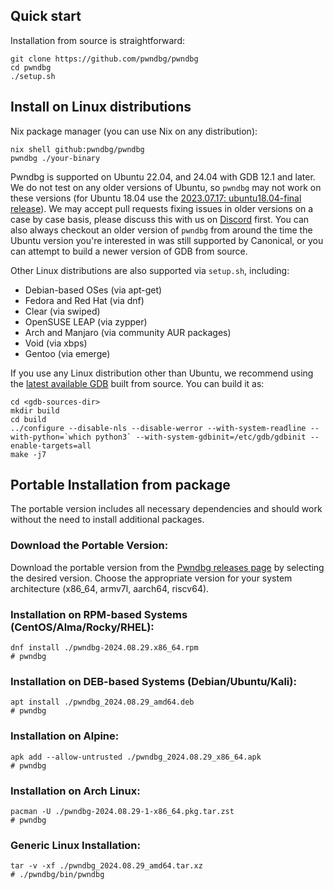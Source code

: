 
## Quick start
Installation from source is straightforward:

```shell
git clone https://github.com/pwndbg/pwndbg
cd pwndbg
./setup.sh
```
## Install on Linux distributions
Nix package manager (you can use Nix on any distribution):
```shell
nix shell github:pwndbg/pwndbg
pwndbg ./your-binary
```

Pwndbg is supported on Ubuntu 22.04, and 24.04 with GDB 12.1 and later. We do not test on any older versions of Ubuntu, so `pwndbg` may not work on these versions (for Ubuntu 18.04 use the [2023.07.17: ubuntu18.04-final release](https://github.com/pwndbg/pwndbg/releases/tag/2023.07.17)). We may accept pull requests fixing issues in older versions on a case by case basis, please discuss this with us on [Discord](https://discord.gg/x47DssnGwm) first. You can also always checkout an older version of `pwndbg` from around the time the Ubuntu version you're interested in was still supported by Canonical, or you can attempt to build a newer version of GDB from source.

Other Linux distributions are also supported via `setup.sh`, including:

* Debian-based OSes (via apt-get)
* Fedora and Red Hat (via dnf)
* Clear (via swiped)
* OpenSUSE LEAP (via zypper)
* Arch and Manjaro (via community AUR packages)
* Void (via xbps)
* Gentoo (via emerge)

If you use any Linux distribution other than Ubuntu, we recommend using the [latest available GDB](https://www.gnu.org/software/gdb/download/) built from source. You can build it as:
```
cd <gdb-sources-dir>
mkdir build
cd build
../configure --disable-nls --disable-werror --with-system-readline --with-python=`which python3` --with-system-gdbinit=/etc/gdb/gdbinit --enable-targets=all
make -j7
```

## Portable Installation from package

The portable version includes all necessary dependencies and should work without the need to install additional packages.

### Download the Portable Version:

Download the portable version from the [Pwndbg releases page](https://github.com/pwndbg/pwndbg/releases) by selecting the desired version.
Choose the appropriate version for your system architecture (x86_64, armv7l, aarch64, riscv64).

### Installation on RPM-based Systems (CentOS/Alma/Rocky/RHEL):

```shell
dnf install ./pwndbg-2024.08.29.x86_64.rpm
# pwndbg
```

### Installation on DEB-based Systems (Debian/Ubuntu/Kali):

```shell
apt install ./pwndbg_2024.08.29_amd64.deb
# pwndbg
```

### Installation on Alpine:

```shell
apk add --allow-untrusted ./pwndbg_2024.08.29_x86_64.apk
# pwndbg
```

### Installation on Arch Linux:

```shell
pacman -U ./pwndbg-2024.08.29-1-x86_64.pkg.tar.zst
# pwndbg
```

### Generic Linux Installation:

```shell
tar -v -xf ./pwndbg_2024.08.29_amd64.tar.xz
# ./pwndbg/bin/pwndbg
```
